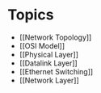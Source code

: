 # Topics
- [[Network Topology]]
- [[OSI Model]]
- [[Physical Layer]]
- [[Datalink Layer]]
- [[Ethernet Switching]]
- [[Network Layer]]
